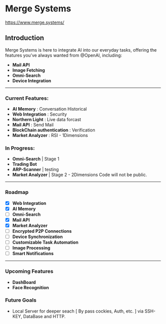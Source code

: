 # Merge Systems

https://www.merge.systems/

## Introduction

Merge Systems is here to integrate AI into our everyday tasks, offering the features you’ve always wanted from @OpenAI, including:

- **Mail API**
- **Image Fetching**
- **Omni-Search**
- **Device Integration**

---

### Current Features:

- **AI Memory** : Conversation Historical
- **Web Integration** : Security
- **Northern Light** : Live data forcast
- **Mail API** : Send Mail
- **BlockChain authentication** : Verification
- **Market Analyzer** : RSI - 1Dimensions

### In Progress:

- **Omni-Search** | Stage 1
- **Trading Bot**
- **ARP-Scanner** | testing
- **Market Analyzer** | Stage 2 - 2Dimensions Code will not be public.

---

### Roadmap

- [x] **Web Integration**
- [x] **AI Memory**
- [ ] **Omni-Search**
- [x] **Mail API**
- [x] **Market Analyzer**
- [ ] **Encrypted P2P Connections**
- [ ] **Device Synchronization**
- [ ] **Customizable Task Automation**
- [ ] **Image Processing**
- [ ] **Smart Notifications**

---

### Upcoming Features

- **DashBoard**
- **Face Recognition**

### Future Goals

- Local Server for deeper seach [ By pass cockies, Auth, etc. ] via SSH-KEY, DataBase and HTTP.
